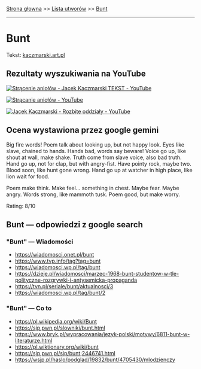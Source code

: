 [Strona głowna](../index.md) >> [Lista utworów](../list.md) >> [Bunt](83.md)

---

# Bunt

Tekst: [kaczmarski.art.pl](https://www.kaczmarski.art.pl/tworczosc/wiersze/bunt/)

## Rezultaty wyszukiwania na YouTube

[![Strącenie aniołów - Jacek Kaczmarski TEKST - YouTube](http://img.youtube.com/vi/ZeezuNcC8Is/0.jpg)](https://www.youtube.com/watch?v=ZeezuNcC8Is "Strącenie aniołów - Jacek Kaczmarski TEKST - YouTube")

[![Strącanie aniołów - YouTube](http://img.youtube.com/vi/a6AF-YdWi7k/0.jpg)](https://www.youtube.com/watch?v=a6AF-YdWi7k "Strącanie aniołów - YouTube")

[![Jacek Kaczmarski - Rozbite oddziały - YouTube](http://img.youtube.com/vi/jw7lGg9CT6A/0.jpg)](https://www.youtube.com/watch?v=jw7lGg9CT6A "Jacek Kaczmarski - Rozbite oddziały - YouTube")

## Ocena wystawiona przez google gemini

Big fire words! Poem talk about looking up, but not happy look. Eyes like slave, chained to hands. Hands bad, words say beware! Voice go up, like shout at wall, make shake. Truth come from slave voice, also bad truth. Hand go up, not for clap, but with angry-fist. Have pointy rock, maybe two. Blood soon, like hunt gone wrong. Hand go up at watcher in high place, like lion wait for food. 

Poem make think. Make feel... something in chest. Maybe fear. Maybe angry. Words strong, like mammoth tusk. Poem good, but make worry. 

Rating: 8/10 


## Bunt — odpowiedzi z google search

### "Bunt" — Wiadomości

 - <https://wiadomosci.onet.pl/bunt>
 - <https://www.tvp.info/tag?tag=bunt>
 - <https://wiadomosci.wp.pl/tag/bunt>
 - <https://dzieje.pl/wiadomosci/marzec-1968-bunt-studentow-w-tle-polityczne-rozgrywki-i-antysemicka-propaganda>
 - <https://tvn.pl/seriale/bunt/aktualnosci/3>
 - <https://wiadomosci.wp.pl/tag/bunt/2>

### "Bunt" — Co to

 - <https://pl.wikipedia.org/wiki/Bunt>
 - <https://sjp.pwn.pl/slowniki/bunt.html>
 - <https://www.bryk.pl/wypracowania/jezyk-polski/motywy/6811-bunt-w-literaturze.html>
 - <https://pl.wiktionary.org/wiki/bunt>
 - <https://sjp.pwn.pl/sjp/bunt;2446741.html>
 - <https://wsjp.pl/haslo/podglad/19832/bunt/4705430/mlodzienczy>

